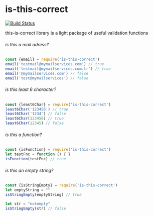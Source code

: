 # is-this-correct

[![Build Status](https://travis-ci.org/SelimAbidin/is-this-correct.svg?branch=master)](https://github.com/SelimAbidin/isCCW)


this-is-correct library is a light package of useful validation functions

###### is this a mail adress?
```js
const {email} = require('is-this-correct')
email('testmail@mymailservices.com') // true
email('testmail@mymailservices.com.tr') // true
email('@mymailservices.com') // false
email('test@mymailservices') // false
```


###### is this least 6 character?
```js
const {least6Char} = require('is-this-correct')
least6Char('123456') // true
least6Char('1234') // false
least6Char(123456) // true
least6Char(12345) // false
```

###### is this a function?
```js
const {isFunction} = require('is-this-correct')
let testFnc = function () { }
isFunction(testFnc) // true
```

###### is this an empty string?
```js
const {isStringEmpty} = require('is-this-correct')
let emptyString = ""
isStringEmpty(emptyString) // true

let str = "notempty"
isStringEmpty(str) // false
```